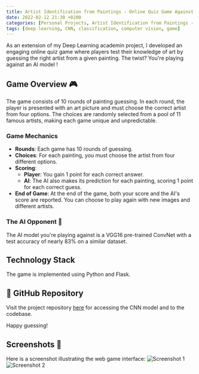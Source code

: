 ```yaml
---
title: Artist Identification from Paintings - Online Quiz Game Against an AI
date: 2022-02-12 21:30 +0200
categories: [Personal Projects, Artist Identification from Paintings - Online Quiz Game Against an AI]
tags: [deep learning, CNN, classification, computer vision, game]
---
```

As an extension of my Deep Learning academin project, I developed an engaging online quiz game where players test their knowledge of art by guessing the right artist from a given painting. The twist? You're playing against an AI model !

## Game Overview 🎮
The game consists of 10 rounds of painting guessing. In each round, the player is presented with an art picture and must choose the correct artist from four options. The choices are randomly selected from a pool of 11 famous artists, making each game unique and unpredictable.

### Game Mechanics
- **Rounds**: Each game has 10 rounds of guessing.
- **Choices**: For each painting, you must choose the artist from four different options.
- **Scoring**:
  - **Player**: You gain 1 point for each correct answer.
  - **AI**: The AI also makes its prediction for each painting, scoring 1 point for each correct guess.
- **End of Game**: At the end of the game, both your score and the AI's score are reported. You can choose to play again with new images and different artists.

### The AI Opponent 🤖

The AI model you're playing against is a VGG16 pre-trained ConvNet with a test accuracy of nearly 83% on a similar dataset. 

## Technology Stack
The game is implemented using Python and Flask.

## 🔗 GitHub Repository
Visit the project repository [here](https://github.com/enricollen/Artists-from-Paintings-Quiz) for accessing the CNN model and to the codebase.

Happy guessing!

## Screenshots 📸
Here is a screenshot illustrating the web game interface:
![Screenshot 1](https://user-images.githubusercontent.com/55366018/219872599-1597362a-611f-4ac4-94aa-77690d8e9eb3.png)
![Screenshot 2](https://user-images.githubusercontent.com/55366018/219872603-5b0c1fff-5f18-44a2-85be-9ee99e8fba95.png)